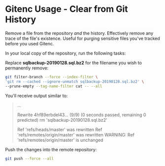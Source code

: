 # Gitenc Usage - Clear from Git History

Remove a file from the repository *and* the history.  Effectively remove any trace of the file's existence.  Useful for purging sensitive files you've tracked before you used Gitenc.

In your local copy of the repository, run the following tasks:

Replace **sqlbackup-20190128.sql.bz2** for the filename you wish to permanently remove:
```bash
git filter-branch --force --index-filter \
'git rm --cached --ignore-unmatch sqlbackup-20190128.sql.bz2' \
--prune-empty --tag-name-filter cat -- --all
```

You'll receive output similar to:
>...
>
>Rewrite 4hf89erbdel43... (9/9) (0 seconds passed, remaining 0 predicted)    rm 'sqlbackup-20190128.sql.bz2'
>
>Ref 'refs/heads/master' was rewritten
>Ref 'refs/remotes/origin/master' was rewritten
>WARNING: Ref 'refs/remotes/origin/master' is unchanged

Push the changes into the remote repository:
```bash
git push --force --all
```
